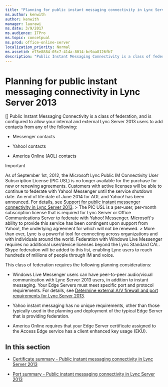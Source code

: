 ```yaml
---
title: "Planning for public instant messaging connectivity in Lync Server 2013"
ms.author: kenwith
author: kenwith
manager: laurawi
ms.date: 3/9/2017
ms.audience: ITPro
ms.topic: concetpual
ms.prod: office-online-server
localization_priority: Normal
ms.assetid: e75e8884-05c7-414a-8014-bc9aa8126fb7
description: "Public Instant Messaging Connectivity is a class of federation, and is configured to allow your internal and external Lync Server 2013 users to add contacts from any of the following:"
---
```


# Planning for public instant messaging connectivity in Lync Server 2013
[]
Public Instant Messaging Connectivity is a class of federation, and is configured to allow your internal and external Lync Server 2013 users to add contacts from any of the following:
  
- Messenger contacts 
    
- Yahoo! contacts
    
- America Online (AOL) contacts
    
> [!IMPORTANT]
>  As of September 1st, 2012, the Microsoft Lync Public IM Connectivity User Subscription License (PIC USL) is no longer available for the purchase for new or renewing agreements. Customers with active licenses will be able to continue to federate with Yahoo! Messenger until the service shutdown date. An end of life date of June 2014 for AOL and Yahoo! has been announced. For details, see [Support for public instant messenger connectivity in Lync Server 2013](support-for-public-instant-messenger-connectivity.md). >  The PIC USL is a per-user, per-month subscription license that is required for Lync Server or Office Communications Server to federate with Yahoo! Messenger. Microsoft's ability to provide this service has been contingent upon support from Yahoo!, the underlying agreement for which will not be renewed. >  More than ever, Lync is a powerful tool for connecting across organizations and with individuals around the world. Federation with Windows Live Messenger requires no additional user/device licenses beyond the Lync Standard CAL. Skype federation will be added to this list, enabling Lync users to reach hundreds of millions of people through IM and voice. 
  
This class of federation requires the following planning considerations:
  
- Windows Live Messenger users can have peer-to-peer audio/visual communication with Lync Server 2013 users, in addition to instant messaging. Your Edge Servers must meet specific port and protocol requirements. For details, see [Determine external A/V firewall and port requirements for Lync Server 2013](determine-external-a-v-firewall-and-port-requirements.md).
    
- Yahoo instant messaging has no unique requirements, other than those typically used in the planning and deployment of the typical Edge Server that is providing federation.
    
- America Online requires that your Edge Server certificate assigned to the Access Edge service has a client enhanced key usage (EKU).
    
## In this section

- [Certificate summary - Public instant messaging connectivity in Lync Server 2013](certificate-summarypublic-instant-messaging-connectivity.md)
    
- [Port summary - Public instant messaging connectivity in Lync Server 2013](port-summarypublic-instant-messaging-connectivity.md)
    

